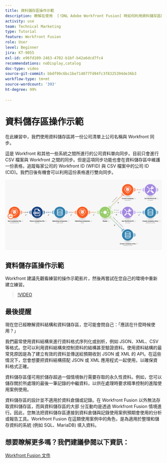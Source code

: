 ```yaml
---
title: 資料儲存區操作示範
description: 瞭解在使用  [!DNL Adobe Workfront Fusion] 時如何利用資料儲存區將一份公司清單上的公司名稱與 Workfront 進行同步。
activity: use
team: Technical Marketing
type: Tutorial
feature: Workfront Fusion
role: User
level: Beginner
jira: KT-9055
exl-id: e96fd109-2463-4702-b1bf-b42a6dcd7fc4
recommendations: noDisplay,catalog
doc-type: video
source-git-commit: bbdf99c6bc1be714077fd94fc3f8325394de36b3
workflow-type: tm+mt
source-wordcount: '393'
ht-degree: 99%

---
```


# 資料儲存區操作示範

在此練習中，我們使用資料儲存區將一份公司清單上公司名稱與 Workfront 同步。

這是 Workfront 和其他一些系統之間所進行的公司資料單向同步。目前只會進行 CSV 檔案與 Workfront 之間的同步。但是這項同步功能也會在資料儲存區中維護一份表格，追蹤每家公司的 Workfront ID (WFID) 與 CSV 檔案中的公司 ID (CID)。我們日後有機會可以利用這份表格進行雙向同步。

![影像顯示 Fusion 情境](assets/data-structures-and-data-stores-2.png)

## 資料儲存區操作示範

Workfront 建議先觀看練習的操作示範影片，然後再嘗試在您自己的環境中重新建立練習。

>[!VIDEO](https://video.tv.adobe.com/v/335296/?quality=12&learn=on&enablevpops=1)



## 最後提醒

現在您已經瞭解資料結構和資料儲存區，您可能會問自己：「應該在什麼時候使用？」

我們最常使用資料結構來進行資料格式序列化或剖析，例如 JSON、XML、CSV 等格式。您可以利用資料結構來控制資料的結構甚至驗證資料。使用資料結構的最常見原因是為了建立有效的資料並傳送給預期收到 JSON 或 XML 的 API。在這些情況下，您會想要把資料結構搭配 JSON 或 XML 應用程式一起使用，以確保資料格式正確。

資料儲存區僅可用於儲存超過一個情境執行需要存取的永久性資料。例如，您可以儲存關於所處理的最後一筆記錄的中繼資料，以供在處理時要求精準控制的進階使用案例使用。

資料儲存區的設計並不適用於資料倉儲或記錄。在 Workfront Fusion 以外無法存取資料儲存區，而與資料儲存區的大部 分互動均是透過 Workfront Fusion 情境進行。因此，您無法把資料儲存區連接到資料倉儲與記錄使用案例預期會使用的分析或報告工具。Workfront Fusion 在這類使用案例中的角色，是為適用於整理和儲存資料的系統 (例如 SQL、MariaDB) 填入資料。

## 想要瞭解更多嗎？我們建議參閱以下資訊：

[Workfront Fusion 文件](https://experienceleague.adobe.com/zh-hant/docs/workfront-fusion/using/get-started-with-fusion/understand-workfront-fusion/workfront-fusion-overview)
